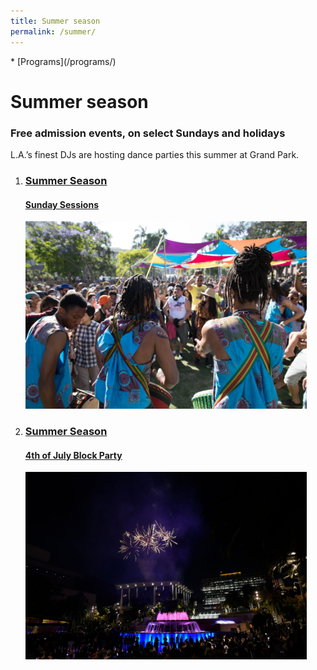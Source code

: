 ```yaml
---
title: Summer season
permalink: /summer/
---
```


<nav markdown="1">
* [Programs](/programs/)
</nav>

Summer season
=============

### Free admission events, on select Sundays and holidays

L.A.’s finest DJs are hosting dance parties this summer at Grand Park.

<ol class="event-list">
  <li>
    <a href="/sunday-sessions/">
      <div>
        <h3>Summer Season</h3>
        <h4>Sunday Sessions</h4>
      </div>
      <img src="/uploads/sunday-sessions-2.jpg" height="300" alt="" />
    </a>
  </li>
  <li>
    <a href="/july4/">
      <div>
        <h3>Summer Season</h3>
        <h4>4th of July Block Party</h4>
      </div>
      <img src="/uploads/july4.jpg" height="300" alt="" />
    </a>
  </li>
</ol>

